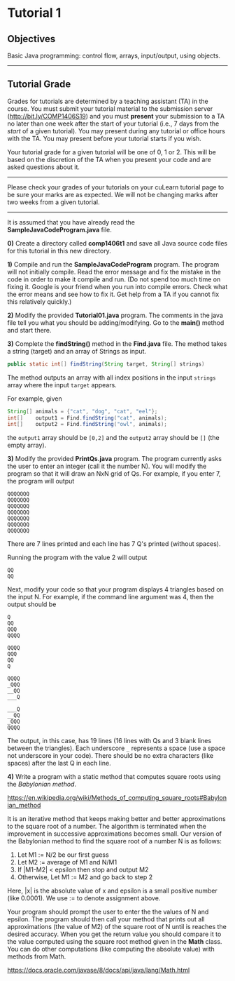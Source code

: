# Tutorial 1


## Objectives
Basic Java programming: control flow, arrays, input/output, using objects.

---


## Tutorial Grade

Grades for tutorials are determined by a teaching assistant (TA) in the course.
You must submit your tutorial material to the submission
server (http://bit.ly/COMP1406S19) and you must **present** your submission
to a TA no later than one week after the start of your tutorial (i.e., 7 days
from the *start* of a given tutorial). You may present during any tutorial or
office hours with the TA. You may present before your tutorial starts if you wish.

Your tutorial grade for a given tutorial will be one of 0, 1 or 2. This will be based on the
discretion of the TA when you present your code and are asked questions about it.

---

Please check your grades of your tutorials on your cuLearn tutorial page
to be sure your marks are as expected. We will not be changing marks after
two weeks from a given tutorial.

---

It is assumed that you have already read the **SampleJavaCodeProgram.java** file.

__0)__ Create a directory called **comp1406t1** and save all Java source code files for this tutorial in this new directory.

__1)__ Compile and run the **SampleJavaCodeProgram** program. The program will not initially compile. Read the error message and fix the mistake in the code in order to make it compile and run. (Do not spend too much time on fixing it. Google is your friend when you run into compile errors. Check what the error means and see how to fix it. Get help from a TA if you cannot fix this relatively quickly.)

__2)__ Modify the provided **Tutorial01.java** program. The comments in the java file tell you what you should be adding/modifying. Go to the __main()__ method and start there.

__3)__ Complete the **findString()** method in the **Find.java** file. The method takes a string (target) and an array
of Strings as input.

```java
public static int[] findString(String target, String[] strings)
```

The method outputs an array with all index positions in the input `strings` array where
the input `target` appears.

For example, given

```java
String[] animals = {"cat", "dog", "cat", "eel"};
int[]    output1 = Find.findString("cat", animals);
int[]    output2 = Find.findString("owl", animals);
```
the `output1` array should be `[0,2]` and the `output2` array should be `[]` (the empty array).

__3)__ Modify the provided **PrintQs.java** program. The program currently asks the user to enter an integer (call it the number N).  You will modify the program so that it will draw an NxN grid of Qs. For example, if you enter 7, the program will output

```
QQQQQQQ
QQQQQQQ
QQQQQQQ
QQQQQQQ
QQQQQQQ
QQQQQQQ
QQQQQQQ
```

There are 7 lines printed and each line has 7 Q's printed (without spaces).

Running the program with the value 2 will output

```
QQ
QQ
```

Next, modify your code so that your program displays 4 triangles based on the input N. For example, if the command line argument was 4, then the output should be
```
Q
QQ
QQQ
QQQQ

QQQQ
QQQ
QQ
Q

QQQQ
_QQQ
__QQ
___Q

___Q
__QQ
_QQQ
QQQQ
```

The output, in this case, has 19 lines (16 lines with Qs and 3 blank lines between the triangles). Each underscore `_` represents a space (use a space not underscore in your code). There should be no extra characters (like spaces) after the last Q in each line.


__4)__ Write a program with a static method that computes square roots using the _Babylonian method_.

https://en.wikipedia.org/wiki/Methods_of_computing_square_roots#Babylonian_method

It is an iterative method that keeps making better and better approximations to the square root of a number. The
algorithm is terminated when the improvement in successive approximations becomes small.
Our version of the Babylonian method to find the square root of a number N is as follows:
1. Let M1 := N/2 be our first guess
2. Let M2 := average of M1 and N/M1
3. If |M1-M2| < epsilon then stop and output M2
4. Otherwise, Let M1 := M2 and go back to step 2

Here, |x| is the absolute value of x and epsilon is a small positive number (like 0.0001). We use := to denote
assignment above.

Your program should prompt the user to enter the the values of N and epsilon. The program should then call your method that prints out all approximations (the value of M2) of the square root of N until is reaches the desired accuracy. When you get the return value you should compare it to the value computed using the square root method given in the **Math** class. You can do other computations (like computing the absolute value) with methods from Math.

https://docs.oracle.com/javase/8/docs/api/java/lang/Math.html
